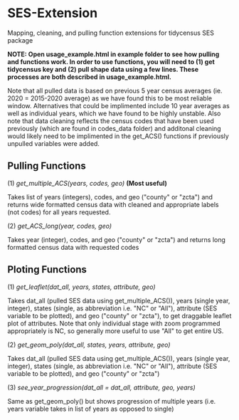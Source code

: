 # SES-Extension
Mapping, cleaning, and pulling function extensions for tidycensus SES package

**NOTE: Open usage_example.html in example folder to see how pulling and functions work. In order to use functions, you will need to (1) get tidycensus key and (2) pull shape data using a few lines. These processes are both described in usage_example.html.**

Note that all pulled data is based on previous 5 year census averages (ie. 2020 = 2015-2020 average) as we have found this to be most reliable window. Alternatives that could be implimented include 10 year averages as well as individual years, which we have found to be highly unstable. Also note that data cleaning reflects the census codes that have been used previously (which are found in codes_data folder) and additonal cleaning would likely need to be implimented in the get_ACS() functions if previously unpulled variables were added.

## Pulling Functions

(1) *get_multiple_ACS(years, codes, geo)* **(Most useful)**

Takes list of years (integers), codes, and geo ("county" or "zcta") and returns wide formatted census data with cleaned and appropriate labels (not codes) for all years requested.

(2) *get_ACS_long(year, codes, geo)*

Takes year (integer), codes, and geo ("county" or "zcta") and returns long formatted census data with requested codes

## Ploting Functions

(1) *get_leaflet(dat_all, years, states, attribute, geo)*

Takes dat_all (pulled SES data using get_multiple_ACS()), years (single year, integer), states (single, as abbreviation i.e. "NC" or "All"), attribute (SES variable to be plotted), and geo ("county" or "zcta"), to get draggable leaflet plot of attributes. Note that only individual stage with zoom programmed appropriately is NC, so generally more useful to use "All" to get entire US. 

(2) *get_geom_poly(dat_all, states, years, attribute, geo)*

Takes dat_all (pulled SES data using get_multiple_ACS()), years (single year, integer), states (single, as abbreviation i.e. "NC" or "All"), attribute (SES variable to be plotted), and geo ("county" or "zcta")

(3) *see_year_progression(dat_all = dat_all, attribute, geo, years)*

Same as get_geom_poly() but shows progression of multiple years (i.e. years variable takes in list of years as opposed to single)








